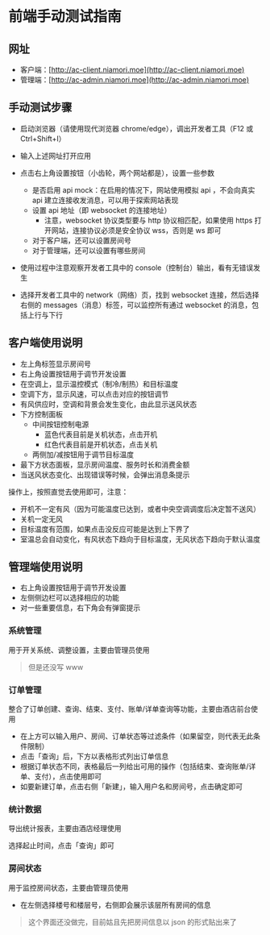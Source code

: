 # 前端手动测试指南

## 网址

- 客户端：[http://ac-client.niamori.moe](http://ac-client.niamori.moe)
- 管理端：[http://ac-admin.niamori.moe](http://ac-admin.niamori.moe)

## 手动测试步骤

- 启动浏览器（请使用现代浏览器 chrome/edge），调出开发者工具（F12 或 Ctrl+Shift+I）

- 输入上述网址打开应用

- 点击右上角设置按钮（小齿轮，两个网站都是），设置一些参数
  - 是否启用 api mock：在启用的情况下，网站使用模拟 api ，不会向真实 api 建立连接收发消息，可以用于探索网站表现
  - 设置 api 地址（即 websocket 的连接地址）
    - 注意，websocket 协议类型要与 http 协议相匹配，如果使用 https 打开网站，连接协议必须是安全协议 wss，否则是 ws 即可
  - 对于客户端，还可以设置房间号
  - 对于管理端，还可以设置有哪些房间

- 使用过程中注意观察开发者工具中的 console（控制台）输出，看有无错误发生

- 选择开发者工具中的 network（网络）页，找到 websocket 连接，然后选择右侧的 messages（消息）标签，可以监控所有通过 websocket 的消息，包括上行与下行

## 客户端使用说明

- 左上角标签显示房间号
- 右上角设置按钮用于调节开发设置
- 在空调上，显示温控模式（制冷/制热）和目标温度
- 空调下方，显示风速，可以点击对应的按钮调节
- 有风供应时，空调和背景会发生变化，由此显示送风状态
- 下方控制面板
  - 中间按钮控制电源
    - 蓝色代表目前是关机状态，点击开机
    - 红色代表目前是开机状态，点击关机
  - 两侧加/减按钮用于调节目标温度
- 最下方状态面板，显示房间温度、服务时长和消费金额
- 当送风状态变化、出现错误等时候，会弹出消息条提示

操作上，按照直觉去使用即可，注意：

- 开机不一定有风（因为可能温度已达到，或者中央空调调度后决定暂不送风）
- 关机一定无风
- 目标温度有范围，如果点击没反应可能是达到上下界了
- 室温总会自动变化，有风状态下趋向于目标温度，无风状态下趋向于默认温度

## 管理端使用说明

- 右上角设置按钮用于调节开发设置
- 左侧侧边栏可以选择相应的功能
- 对一些重要信息，右下角会有弹窗提示

### 系统管理

用于开关系统、调整设置，主要由管理员使用

> 但是还没写 www

### 订单管理

整合了订单创建、查询、结束、支付、账单/详单查询等功能，主要由酒店前台使用

- 在上方可以输入用户、房间、订单状态等过滤条件（如果留空，则代表无此条件限制）
- 点击「查询」后，下方以表格形式列出订单信息
- 根据订单状态不同，表格最后一列给出可用的操作（包括结束、查询账单/详单、支付），点击使用即可
- 如要新建订单，点击右侧「新建」，输入用户名和房间号，点击确定即可

### 统计数据

导出统计报表，主要由酒店经理使用

选择起止时间，点击「查询」即可

### 房间状态

用于监控房间状态，主要由管理员使用

- 在左侧选择楼号和楼层号，右侧即会展示该层所有房间的信息

> 这个界面还没做完，目前姑且先把房间信息以 json 的形式贴出来了
